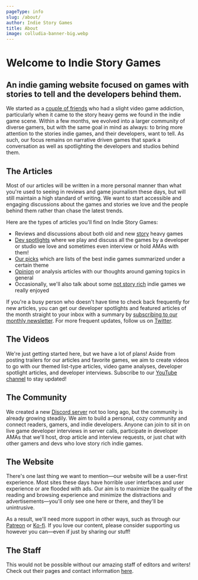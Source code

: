 ```yaml
---
pageType: info
slug: /about/
author: Indie Story Games
title: About
image: colludia-banner-big.webp
---
```


# Welcome to Indie Story Games

## An indie gaming website focused on games with stories to tell and the developers behind them.

We started as a <a href="/contact" class="animated-link">couple of friends</a> who had a slight video game addiction, particularly when it came to the story heavy gems we found in the indie game scene. Within a few months, we evolved into a larger community of diverse gamers, but with the same goal in mind as always: to bring more attention to the stories indie games, and their developers, want to tell. As such, our focus remains on narrative driven games that spark a conversation as well as spotlighting the developers and studios behind them.

## The Articles

Most of our articles will be written in a more personal manner than what you're used to seeing in reviews and game journalism these days, but will still maintain a high standard of writing. We want to start accessible and engaging discussions about the games and stories we love and the people behind them rather than chase the latest trends.

Here are the types of articles you'll find on Indie Story Games:

- Reviews and discussions about both old and new [story][reviews] heavy games
- [Dev spotlights][spotlight] where we play and discuss all the games by a developer or studio we love and sometimes even interview or hold AMAs with them!
- [Our picks][our-picks] which are lists of the best indie games summarized under a certain theme
- [Opinion][opinion] or analysis articles with our thoughts around gaming topics in general
- Occasionally, we'll also talk about some [not story rich][genres] indie games we really enjoyed

If you're a busy person who doesn't have time to check back frequently for new articles, you can get our developer spotlights and featured articles of the month straight to your inbox with a summary by [subscribing to our monthly newsletter][newsletter]. For more frequent updates, follow us on [Twitter][twitter].

## The Videos

We're just getting started here, but we have a lot of plans! Aside from posting trailers for our articles and favorite games, we aim to create videos to go with our themed list-type articles, video game analyses, developer spotlight articles, and developer interviews. Subscribe to our [YouTube channel][youtube] to stay updated!

## The Community

We created a new [Discord server][discord] not too long ago, but the community is already growing steadily. We aim to build a personal, cozy community and connect readers, gamers, and indie developers. Anyone can join to sit in on live game developer interviews in server calls, participate in developer AMAs that we'll host, drop article and interview requests, or just chat with other gamers and devs who love story rich indie games.

## The Website

There's one last thing we want to mention&mdash;our website will be a user-first experience. Most sites these days have horrible user interfaces and user experience or are flooded with ads. Our aim is to maximize the quality of the reading and browsing experience and minimize the distractions and advertisements&mdash;you'll only see one here or there, and they'll be unintrusive.

As a result, we'll need more support in other ways, such as through our [Patreon][patreon] or [Ko-fi][ko-fi]. If you love our content, please consider supporting us however you can&mdash;even if just by sharing our stuff!

## The Staff

This would not be possible without our amazing staff of editors and writers! Check out their pages and contact information [here](/contact).

[info]: mailto:indiestorygames@gmail.com
[request]: mailto:indiestorygames@gmail.com
[ko-fi]: https://ko-fi.com/indiestorygames
[patreon]: https://patreon.com/indiestorygames
[spotlight]: /dev-spotlights
[reviews]: /reviews
[genres]: /genres
[our-picks]: /our-picks
[opinion]: /opinion
[youtube]: https://www.youtube.com/channel/UCGV03GbQtpPGfArbJHbZ3IQ
[discord]: https://discord.gg/PG2qkZf
[newsletter]: /subscribe
[twitter]: https://twitter.com/indiestorygames
